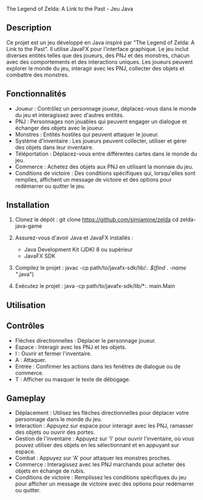 The Legend of Zelda: A Link to the Past - Jeu Java

Description
-----------
Ce projet est un jeu développé en Java inspiré par "The Legend of Zelda: A Link to the Past". Il utilise JavaFX pour l'interface graphique. Le jeu inclut diverses entités telles que des joueurs, des PNJ et des monstres, chacun avec des comportements et des interactions uniques. Les joueurs peuvent explorer le monde du jeu, interagir avec les PNJ, collecter des objets et combattre des monstres.

Fonctionnalités
---------------
- Joueur : Contrôlez un personnage joueur, déplacez-vous dans le monde du jeu et interagissez avec d'autres entités.
- PNJ : Personnages non jouables qui peuvent engager un dialogue et échanger des objets avec le joueur.
- Monstres : Entités hostiles qui peuvent attaquer le joueur.
- Système d'inventaire : Les joueurs peuvent collecter, utiliser et gérer des objets dans leur inventaire.
- Téléportation : Déplacez-vous entre différentes cartes dans le monde du jeu.
- Commerce : Achetez des objets aux PNJ en utilisant la monnaie du jeu.
- Conditions de victoire : Des conditions spécifiques qui, lorsqu'elles sont remplies, affichent un message de victoire et des options pour redémarrer ou quitter le jeu.

Installation
------------
1. Clonez le dépôt :
   git clone https://github.com/simiamine/zelda
   cd zelda-java-game

2. Assurez-vous d'avoir Java et JavaFX installés :
   - Java Development Kit (JDK) 8 ou supérieur
   - JavaFX SDK

3. Compilez le projet :
   javac -cp path/to/javafx-sdk/lib/*:. $(find . -name "*.java")

4. Exécutez le projet :
   java -cp path/to/javafx-sdk/lib/*:. main.Main

Utilisation
-----------
Contrôles
---------
- Flèches directionnelles : Déplacer le personnage joueur.
- Espace : Interagir avec les PNJ et les objets.
- I : Ouvrir et fermer l'inventaire.
- A : Attaquer.
- Entrée : Confirmer les actions dans les fenêtres de dialogue ou de commerce.
- T : Afficher ou masquer le texte de débogage.

Gameplay
--------
- Déplacement : Utilisez les flèches directionnelles pour déplacer votre personnage dans le monde du jeu.
- Interaction : Appuyez sur espace pour interagir avec les PNJ, ramasser des objets ou ouvrir des portes.
- Gestion de l'inventaire : Appuyez sur 'I' pour ouvrir l'inventaire, où vous pouvez utiliser des objets en les sélectionnant et en appuyant sur espace.
- Combat : Appuyez sur 'A' pour attaquer les monstres proches.
- Commerce : Interagissez avec les PNJ marchands pour acheter des objets en échange de rubis.
- Conditions de victoire : Remplissez les conditions spécifiques du jeu pour afficher un message de victoire avec des options pour redémarrer ou quitter.

